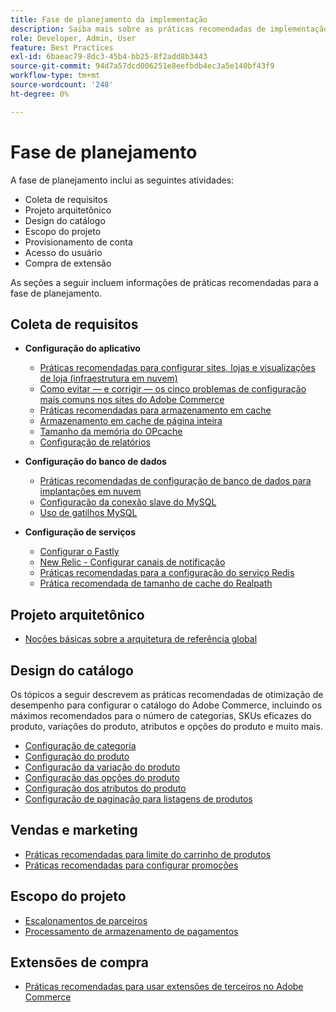 ```yaml
---
title: Fase de planejamento da implementação
description: Saiba mais sobre as práticas recomendadas de implementação para a fase de planejamento de projetos do Adobe Commerce.
role: Developer, Admin, User
feature: Best Practices
exl-id: 6baeac79-8dc3-45b4-bb25-8f2add8b3443
source-git-commit: 94d7a57dcd006251e8eefbdb4ec3a5e140bf43f9
workflow-type: tm+mt
source-wordcount: '248'
ht-degree: 0%

---
```


# Fase de planejamento

A fase de planejamento inclui as seguintes atividades:

- Coleta de requisitos
- Projeto arquitetônico
- Design do catálogo
- Escopo do projeto
- Provisionamento de conta
- Acesso do usuário
- Compra de extensão

As seções a seguir incluem informações de práticas recomendadas para a fase de planejamento.

## Coleta de requisitos

- **Configuração do aplicativo**
   - [Práticas recomendadas para configurar sites, lojas e visualizações de loja (infraestrutura em nuvem)](sites-stores-store-views.md)
   - [Como evitar — e corrigir — os cinco problemas de configuração mais comuns nos sites do Adobe Commerce](https://business.adobe.com/blog/how-to/usual-suspects-five-configuration-fixes-maximize-your-peak-sales)
   - [Práticas recomendadas para armazenamento em cache](https://docs.magento.com/user-guide/system/cache-management.html#best-practices-for-caching)
   - [Armazenamento em cache de página inteira](https://developer.adobe.com/commerce/php/development/cache/page/public-content/)
   - [Tamanho da memória do OPcache](opcache-memory-size.md)
   - [Configuração de relatórios](reporting-configuration.md)

- **Configuração do banco de dados**
   - [Práticas recomendadas de configuração de banco de dados para implantações em nuvem&#x200B;](database-on-cloud.md)
   - [Configuração da conexão slave do MySQL&#x200B;](configure-mysql-slave-connection-on-cloud.md)
   - [Uso de gatilhos MySQL](mysql-triggers-usage.md)

- **Configuração de serviços**
   - [Configurar o Fastly](https://devdocs.magento.com/cloud/cdn/configure-fastly.html)
   - [New Relic - Configurar canais de notificação](https://devdocs.magento.com/cloud/project/new-relic.html#configure-notification-channels)
   - [Práticas recomendadas para a configuração do serviço Redis&#x200B;](redis-service-configuration.md)
   - [Prática recomendada de tamanho de cache do Realpath](realpath-cache-size.md)

## **Projeto arquitetônico**

<!--Asset not yet integrated
- [GRA Architecture examples](https://wiki.corp.adobe.com/x/kD4ykw)
-->
- [Noções básicas sobre a arquitetura de referência global](../../../implementation-playbook/architecture/global-reference.md)

## **Design do catálogo**

Os tópicos a seguir descrevem as práticas recomendadas de otimização de desempenho para configurar o catálogo do Adobe Commerce, incluindo os máximos recomendados para o número de categorias, SKUs eficazes do produto, variações do produto, atributos e opções do produto e muito mais.

- [Configuração de categoria](category-limits.md)
- [Configuração do produto&#x200B;](product-sku-limits.md)
- [Configuração da variação do produto](product-variations.md)
- [Configuração das opções do produto](product-options.md)
- [Configuração dos atributos do produto&#x200B;](product-attributes-and-options.md)
- [Configuração de paginação para listagens de produtos](product-listing-pagination.md)

## **Vendas e marketing**

- [Práticas recomendadas para limite do carrinho de produtos](product-cart.md)
- [Práticas recomendadas para configurar promoções](product-cart-promotions.md)

## **Escopo do projeto**

- [Escalonamentos de parceiros](partner-escalation.md)
- [Processamento de armazenamento de pagamentos](payment-processing-storage.md)

## **Extensões de compra**

- [Práticas recomendadas para usar extensões de terceiros no Adobe Commerce](extensions.md)

